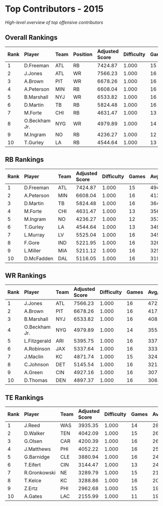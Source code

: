 # Top Contributors - 2015

*High-level overview of top offensive contributors*

## Overall Rankings

| Rank | Player        | Team | Position | Adjusted Score | Difficulty | Games | Avg/Game | Typical | Consistency | Trend      |
| :----| :-------------| :----| :--------| :--------------| :----------| :-----| :--------| :-------| :-----------| :----------|
| 1    | D.Freeman     | ATL  | RB       | 7424.87        | 1.000      | 15    | 494.99   | 502.21  | 7/3/5       | Stable     |
| 2    | J.Jones       | ATL  | WR       | 7566.23        | 1.000      | 16    | 472.89   | 468.81  | 8/1/7       | Stable     |
| 3    | A.Brown       | PIT  | WR       | 6678.26        | 1.000      | 16    | 417.39   | 342.70  | 6/2/8       | Increasing |
| 4    | A.Peterson    | MIN  | RB       | 6608.04        | 1.000      | 16    | 413.00   | 372.53  | 8/2/6       | Stable     |
| 5    | B.Marshall    | NYJ  | WR       | 6533.82        | 1.000      | 16    | 408.36   | 398.73  | 8/1/7       | Increasing |
| 6    | D.Martin      | TB   | RB       | 5824.48        | 1.000      | 16    | 364.03   | 341.70  | 8/0/8       | Stable     |
| 7    | M.Forte       | CHI  | RB       | 4631.47        | 1.000      | 13    | 356.27   | 360.09  | 5/2/6       | Decreasing |
| 8    | O.Beckham Jr. | NYG  | WR       | 4979.89        | 1.000      | 14    | 355.71   | 373.64  | 5/2/7       | Increasing |
| 9    | M.Ingram      | NO   | RB       | 4236.27        | 1.000      | 12    | 353.02   | 351.81  | 4/1/7       | Decreasing |
| 10   | T.Gurley      | LA   | RB       | 4544.64        | 1.000      | 13    | 349.59   | 379.97  | 5/2/6       | Decreasing |

## RB Rankings

| Rank | Player     | Team | Adjusted Score | Difficulty | Games | Avg/Game | Typical | Consistency | Trend      |
| :----| :----------| :----| :--------------| :----------| :-----| :--------| :-------| :-----------| :----------|
| 1    | D.Freeman  | ATL  | 7424.87        | 1.000      | 15    | 494.99   | 502.21  | 7/3/5       | Stable     |
| 2    | A.Peterson | MIN  | 6608.04        | 1.000      | 16    | 413.00   | 372.53  | 8/2/6       | Stable     |
| 3    | D.Martin   | TB   | 5824.48        | 1.000      | 16    | 364.03   | 341.70  | 8/0/8       | Stable     |
| 4    | M.Forte    | CHI  | 4631.47        | 1.000      | 13    | 356.27   | 360.09  | 5/2/6       | Decreasing |
| 5    | M.Ingram   | NO   | 4236.27        | 1.000      | 12    | 353.02   | 351.81  | 4/1/7       | Decreasing |
| 6    | T.Gurley   | LA   | 4544.64        | 1.000      | 13    | 349.59   | 379.97  | 5/2/6       | Decreasing |
| 7    | L.Murray   | LV   | 5525.04        | 1.000      | 16    | 345.32   | 327.61  | 8/2/6       | Decreasing |
| 8    | F.Gore     | IND  | 5221.95        | 1.000      | 16    | 326.37   | 313.27  | 8/0/8       | Stable     |
| 9    | L.Miller   | MIA  | 5211.12        | 1.000      | 16    | 325.70   | 322.90  | 8/1/7       | Stable     |
| 10   | D.McFadden | DAL  | 5116.05        | 1.000      | 16    | 319.75   | 306.90  | 8/3/5       | Increasing |

## WR Rankings

| Rank | Player        | Team | Adjusted Score | Difficulty | Games | Avg/Game | Typical | Consistency | Trend      |
| :----| :-------------| :----| :--------------| :----------| :-----| :--------| :-------| :-----------| :----------|
| 1    | J.Jones       | ATL  | 7566.23        | 1.000      | 16    | 472.89   | 468.81  | 8/1/7       | Stable     |
| 2    | A.Brown       | PIT  | 6678.26        | 1.000      | 16    | 417.39   | 342.70  | 6/2/8       | Increasing |
| 3    | B.Marshall    | NYJ  | 6533.82        | 1.000      | 16    | 408.36   | 398.73  | 8/1/7       | Increasing |
| 4    | O.Beckham Jr. | NYG  | 4979.89        | 1.000      | 14    | 355.71   | 373.64  | 5/2/7       | Increasing |
| 5    | L.Fitzgerald  | ARI  | 5395.75        | 1.000      | 16    | 337.23   | 306.21  | 8/1/7       | Decreasing |
| 6    | A.Robinson    | JAX  | 5337.64        | 1.000      | 16    | 333.60   | 299.58  | 8/2/6       | Decreasing |
| 7    | J.Maclin      | KC   | 4871.74        | 1.000      | 15    | 324.78   | 304.45  | 7/2/6       | Decreasing |
| 8    | C.Johnson     | DET  | 5145.54        | 1.000      | 16    | 321.60   | 298.75  | 8/1/7       | Decreasing |
| 9    | A.Green       | CIN  | 4927.16        | 1.000      | 16    | 307.95   | 285.05  | 8/2/6       | Increasing |
| 10   | D.Thomas      | DEN  | 4897.37        | 1.000      | 16    | 306.09   | 344.95  | 8/4/4       | Decreasing |

## TE Rankings

| Rank | Player       | Team | Adjusted Score | Difficulty | Games | Avg/Game | Typical | Consistency | Trend      |
| :----| :------------| :----| :--------------| :----------| :-----| :--------| :-------| :-----------| :----------|
| 1    | J.Reed       | WAS  | 3935.35        | 1.000      | 14    | 281.10   | 227.08  | 6/2/6       | Stable     |
| 2    | D.Walker     | TEN  | 4042.09        | 1.000      | 15    | 269.47   | 262.46  | 6/3/6       | Increasing |
| 3    | G.Olsen      | CAR  | 4200.39        | 1.000      | 16    | 262.52   | 261.32  | 8/2/6       | Decreasing |
| 4    | J.Matthews   | PHI  | 4052.22        | 1.000      | 16    | 253.26   | 216.60  | 8/1/7       | Stable     |
| 5    | G.Barnidge   | CLE  | 3880.94        | 1.000      | 16    | 242.56   | 253.84  | 8/2/6       | Decreasing |
| 6    | T.Eifert     | CIN  | 3144.47        | 1.000      | 13    | 241.88   | 203.08  | 6/1/6       | Decreasing |
| 7    | R.Gronkowski | NE   | 3289.79        | 1.000      | 15    | 219.32   | 201.71  | 6/1/8       | Decreasing |
| 8    | T.Kelce      | KC   | 3288.86        | 1.000      | 16    | 205.55   | 220.26  | 7/5/4       | Decreasing |
| 9    | Z.Ertz       | PHI  | 2962.68        | 1.000      | 15    | 197.51   | 180.58  | 7/2/6       | Increasing |
| 10   | A.Gates      | LAC  | 2155.99        | 1.000      | 11    | 196.00   | 194.39  | 3/1/7       | Decreasing |

